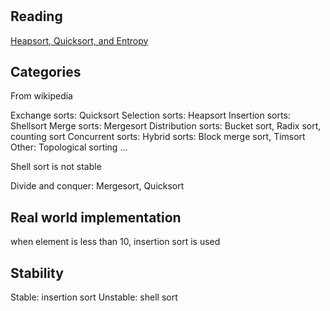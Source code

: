 #

## Reading
[Heapsort, Quicksort, and Entropy](http://users.aims.ac.za/~mackay/sorting/sorting.html)


## Categories

From wikipedia

Exchange sorts: Quicksort
Selection sorts: Heapsort
Insertion sorts: Shellsort
Merge sorts: Mergesort
Distribution sorts: Bucket sort, Radix sort, counting sort
Concurrent sorts:
Hybrid sorts: Block merge sort, Timsort
Other: Topological sorting ...


Shell sort is not stable

Divide and conquer: Mergesort, Quicksort


## Real world implementation
when element is less than 10, insertion sort is used

## Stability
Stable: insertion sort
Unstable: shell sort
